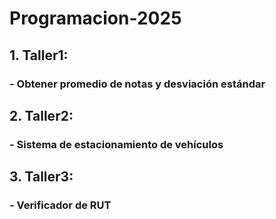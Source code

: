 # Programacion-2025
## 1. Taller1: 
### - Obtener promedio de notas y desviación estándar
## 2. Taller2: 
### - Sistema de estacionamiento de vehículos
## 3. Taller3:
### - Verificador de RUT
